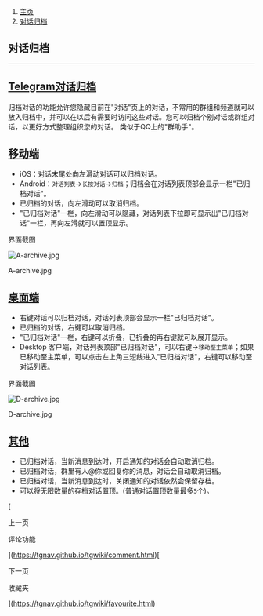 1.  [主页](https://tgnav.github.io/tgwiki/)
2.  [对话归档](https://tgnav.github.io/tgwiki/archive.html)

## 对话归档

* * *

## [Telegram对话归档](#telegram对话归档)

归档对话的功能允许您隐藏目前在"对话"页上的对话，不常用的群组和频道就可以放入归档中，并可以在以后有需要时访问这些对话。您可以归档个别对话或群组对话，以更好方式整理组织您的对话。 类似于QQ上的"群助手"。

## [移动端](#移动端)

+   iOS：对话末尾处向左滑动对话可以归档对话。
+   Android：`对话列表`\->`长按对话`\->`归档`；归档会在对话列表顶部会显示一栏"已归档对话"。
+   已归档的对话，向左滑动可以取消归档。
+   "已归档对话"一栏，向左滑动可以隐藏，对话列表下拉即可显示出"已归档对话"一栏，再向左滑就可以置顶显示。

界面截图

![A-archive.jpg](https://cdn.jsdelivr.net/gh/tgwiki/images/A/archive.jpg)

A-archive.jpg

## [桌面端](#桌面端)

+   右键对话可以归档对话，对话列表顶部会显示一栏"已归档对话"。
+   已归档的对话，右键可以取消归档。
+   "已归档对话"一栏，右键可以折叠，已折叠的再右键就可以展开显示。
+   Desktop 客户端，对话列表顶部"已归档对话"，可以右键->`移动至主菜单`；如果已移动至主菜单，可以点击左上角三短线进入"已归档对话"，右键可以移动至对话列表。

界面截图

![D-archive.jpg](https://cdn.jsdelivr.net/gh/tgwiki/images/D/archive.jpg)

D-archive.jpg

## [其他](#其他)

+   已归档对话，当新消息到达时，开启通知的对话会自动取消归档。
+   已归档对话，群里有人@你或回复你的消息，对话会自动取消归档。
+   已归档对话，当新消息到达时，关闭通知的对话依然会保留存档。
+   可以将无限数量的存档对话置顶。(普通对话置顶数量最多`5`个)。

[

上一页

评论功能

](https://tgnav.github.io/tgwiki/comment.html)[

下一页

收藏夹

](https://tgnav.github.io/tgwiki/favourite.html)